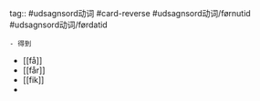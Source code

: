 tag:: #udsagnsord动词 #card-reverse #udsagnsord动词/førnutid #udsagnsord动词/førdatid

	- 得到
- [[få]]
- [[får]]
- [[fik]]
-